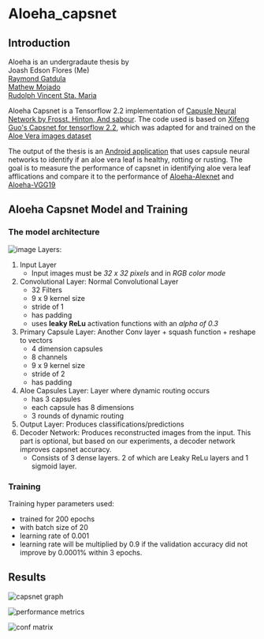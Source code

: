 # Aloeha_capsnet

## Introduction 
Aloeha is an undergradaute thesis by\
Joash Edson Flores (Me)\
[Raymond Gatdula](https://github.com/Exqst)\
[Mathew Mojado](https://github.com/MachuMachu)\
[Rudolph Vincent Sta. Maria](https://github.com/raze47)

Aloeha Capsnet is a Tensorflow 2.2 implementation of [Capusle Neural Network by Frosst, Hinton, And sabour](https://link-url-here.org). The code used is based on 
[Xifeng Guo's Capsnet for tensorflow 2.2](https://github.com/XifengGuo/CapsNet-Keras/tree/tf2.2), which was adapted for and trained on the [Aloe Vera images dataset](https://www.kaggle.com/rubab123/aloe-vera-images)

The output of the thesis is an [Android application](https://github.com/Jedflo/Aloeha_UI_Manager) that uses capsule neural networks to identify if an aloe vera leaf is healthy, rotting or rusting. 
The goal is to measure the performance of capsnet in identifying aloe vera leaf afflications and compare it to the performance of [Aloeha-Alexnet](https://github.com/raze47/AlexNet-Aloeha) and [Aloeha-VGG19](https://github.com/raze47/VGG19-Aloeha)

## Aloeha Capsnet Model and Training
### The model architecture
![image](https://user-images.githubusercontent.com/82581503/156983510-3109d1e1-0ec7-40e0-878f-c4c39ab1bebd.png)
 Layers:
 1. Input Layer
    * Input images must be *32 x 32 pixels* and in *RGB color mode* 
 2. Convolutional Layer: Normal Convolutional Layer
    * 32 Filters 
    * 9 x 9 kernel size
    * stride of 1
    * has padding
    * uses **leaky ReLu** activation functions with an *alpha of 0.3*
 3. Primary Capsule Layer: Another Conv layer + squash function + reshape to vectors
    * 4 dimension capsules
    * 8 channels 
    * 9 x 9 kernel size
    * stride of 2
    * has padding
 4. Aloe Capsules Layer: Layer where dynamic routing occurs
    * has 3 capsules
    * each capsule has 8 dimensions
    * 3 rounds of dynamic routing
 5. Output Layer: Produces classifications/predictions
 6. Decoder Network: Produces reconstructed images from the input. This part is optional, but based on our experiments, a decoder network improves capsnet accuracy.
    * Consists of 3 dense layers. 2 of which are Leaky ReLu layers and 1 sigmoid layer. 

### Training  
Training hyper parameters used:
   * trained for 200 epochs
   * with batch size of 20
   * learning rate of 0.001
   * learning rate will be multiplied by 0.9 if the validation accuracy did not improve by 0.0001% within 3 epochs.


## Results

![capsnet graph](https://user-images.githubusercontent.com/82581503/156989638-ab8b0a25-83cd-494c-a2e0-836b078780b7.png)

![performance metrics](https://user-images.githubusercontent.com/82581503/156989725-55d0803e-5a21-4393-bbee-e4ff4e1ae03e.png)

![conf matrix](https://user-images.githubusercontent.com/82581503/156989788-34036c61-3d30-40d1-a767-f862c0e3ed15.png)

